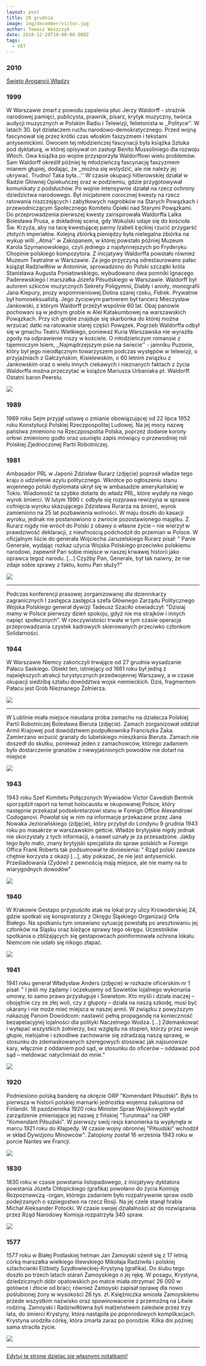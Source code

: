 ```yaml
---
layout: post
title: 29 grudnia
image: img/december/victor.jpg
author: Tomasz Waszczyk
date: 2018-12-29T10:00:00.000Z
tags:
  - VAT
---
```


### 2010

<a href="./books/Swieto_Arogancji_Wladzy.pdf" target="_blank">Święto Arogancji Władzy</a>

### 1999

W Warszawie zmarł z powodu zapalenia płuc Jerzy Waldorff - strażnik narodowej pamięci, publicysta, prawnik, pisarz, krytyk muzyczny, twórca audycji muzycznych w Polskim Radiu i Telewizji, felietonista w ,,Polityce''. W latach 30. był działaczem ruchu narodowo-demokratycznego. Przed wojną fascynował się przez krótki czas włoskim faszyzmem i tekstami antysemickimi. Owocem tej młodzieńczej fascynacji była książka Sztuka pod dyktaturą, w której opisywał on zasługi Benito Mussoliniego dla rozwoju Włoch. Owa książka po wojnie przysporzyła Waldorffowi wielu problemów. Sam Waldorff określił później tę młodzieńczą fascynację faszyzmem mianem głupiej, dodając, że ,,można się wstydzić, ale nie należy jej ukrywać. Trudno! Taka była...'' W czasie okupacji hitlerowskiej działał w Radzie Głównej Opiekuńczej oraz w podziemiu, gdzie przygotowywał komunikaty z podsłuchów. Po wojnie intensywnie działał na rzecz ochrony dziedzictwa narodowego. Był inicjatorem corocznej kwesty na rzecz ratowania niszczejących i zabytkowych nagrobków na Starych Powązkach i przewodniczącym Społecznego Komitetu Opieki nad Starymi Powązkami. Do przeprowadzenia pierwszej kwesty zainspirowała Waldorffa Lalka Bolesława Prusa, a dokładniej scena, gdy Wokulski udaje się do kościoła Św. Krzyża, aby na tacę kwestującej panny Izabeli Łęckiej rzucić przygarść złotych imperiałów. Kolejną zbiórką pieniędzy była nielegalna zbiórka na wykup willi ,,Atma'' w Zakopanem, w której powstało później Muzeum Karola Szymanowskiego, czyli jednego z najsłynnejszych po Fryderyku Chopinie polskiego kompozytora. Z inicjatywy Waldorffa powstało również Muzeum Teatralne w Warszawie. Za jego przyczyną odrestaurowano pałac książąt Radziwiłłów w Antoninie, sprowadzono do Polski szczątki króla Stanisława Augusta Poniatowskiego, wybudowano dwa pomniki Ignacego Paderewskiego i marszałka Józefa Piłsudskiego w Warszawie. Waldorff był autorem szkiców muzycznych Sekrety Poligymnii, Diabły i anioły, monografii Jana Kiepury, prozy wspomnieniowej Dolina szarej rzeku, Fidrek. Prywatnie był homoseksualistą. Jego życiowym partnerem był tancerz Mieczysław Jankowski, z którym Waldorff przeżył wspólnie 60 lat. Obaj panowie pochowani są w jednym grobie w Alei Katakumbowej na warszawskich Powązkach. Przy ich grobie znajduje się skarbonka do której można wrzucać datki na ratowanie starej części Powązek. Pogrzeb Waldorffa odbył się w gmachu Teatru Wielkiego, ponieważ Kuria Warszawska nie wyraziła zgody na odprawienie mszy w kościele. O młodzieńczym romansie z tajemniczym Isiem, ,,Najmądrzejszym psie na świecie'' - jamniku Puzonie, który był jego nieodłącznym towarzyszem podczas występów w telewizji, o przyjaźniach z Gałczyńskim, Kisielewskim, o 60 letnim związku z Jankowskim oraz o wielu innych ciekawych i nieznanych faktach z życia Waldorffa można przeczytać w książce Mariusza Urbaniaka pt. Waldorff. Ostatni baron Peerelu.

<img src="./img/december/waldorff.jpg"/><br>

### 1989

1989 roku Sejm przyjął ustawę o zmianie obowiązującej od 22 lipca 1952 roku Konstytucji Polskiej Rzeczpospolitej Ludowej. Na jej mocy nazwę państwa zmieniono na Rzeczpospolita Polska, poprzez dodanie korony orłowi zmieniono godło oraz usunięto zapis mówiący o przewodniej roli Polskiej Zjednoczonej Partii Robotniczej.

### 1981

Ambasador PRL w Japonii Zdzisław Rurarz (zdjęcie) poprosił władze tego kraju o udzielenie azylu politycznego.
Wkrótce po ogłoszeniu stanu wojennego polski dyplomata ukrył się w ambasadzie amerykańskiej w Tokio. Wiadomość ta szybko dotarła do władz PRL, które wydały na niego wyrok śmierci.
W lutym 1990 r. odbyła się rozprawa rewizyjna w sprawie cofnięcia wyroku skazującego Zdzisława Rurarza na śmierć, wyrok zamieniono na 25 lat pozbawienia wolności. W maju doszło do kasacji wyroku, jednak nie postanowiono o zwrocie pozostawionego majątku. Z. Rurarz nigdy nie wrócił do Polski z obawy o własne życie – nie wierzył w prawdziwość deklaracji, z nieufnością podchodził do przemian w Polsce.
W oficjalnym liście do generała Wojciecha Jaruzelskiego Rurarz pisał:
" Panie Generale, wydając rozkaz użycia Wojska Polskiego przeciwko polskiemu narodowi, zapewnił Pan sobie miejsce w naszej krwawej historii jako oprawca tegoż narodu. [...] Czyżby Pan, Generale, był tak naiwny, że nie zdaje sobie sprawy z faktu, komu Pan służy?"

<img src="./img/december/rurarz.jpg"/><br>

---

Podczas konferencji prasowej zorganizowanej dla dziennikarzy zagranicznych I zastępca zastępca szefa Głównego Zarządu Politycznego Wojska Polskiego generał dywizji Tadeusz Szaciło oświadczył:
"Dzisiaj mamy w Polsce pierwszy dzień spokoju, gdyż nie ma strajków i innych napięć społecznych”.
W rzeczywistości trwała w tym czasie operacja przeprowadzania czystek kadrowych skierowanych przeciwko członkom Solidarności.

### 1944

W Warszawie Niemcy zakończyli trwające od 27 grudnia wysadzanie Pałacu Saskiego.
Obiekt ten, istniejący od 1661 roku był jedną z największych atrakcji turystycznych przedwojennej Warszawy, a w czasie okupacji siedzibą sztabu dowództwa wojsk niemieckich. Dziś, fragmentem Pałacu jest Grób Nieznanego Żołnierza.

<img src="./img/december/saski.jpg"/><br>

---

W Lublinie miała miejsce nieudana próba zamachu na działacza Polskiej Partii Robotniczej Bolesława Bieruta (zdjęcie). Zamach zorganizował oddział Armii Krajowej pod dowództwem podpułkownika Franciszka Żaka.
Zamierzano wrzucić granaty do lubelskiego mieszkania Bieruta. Zamach nie doszedł do skutku, ponieważ jeden z zamachowców, którego zadaniem było dostarczenie granatów z niewyjaśnionych powodów nie dotarł na miejsce

<img src="./img/december/bierut2.jpg"/><br>

### 1943

1943 roku Szef Komitetu Połączonych Wywiadów Victor Cavedish Bentnik sporządził raport na temat holocaustu w okupowanej Polsce, który następnie przekazał podsekretarzowi stanu w Foreign Office Alexandrowi Codoganovi.
Powołał się w nim na informacje przekazane przez Jana Nowaka Jeziorańskiego (zdjęcie), który przybył do Londynu 9 grudnia 1943 roku po masakrze w warszawskim gettcie. Władze brytyjskie nigdy jednak nie skorzystały z tych informacji, a nawet uznały je za przesadzone. Jakby tego było mało, znany brytyjski specjalista do spraw polskich w Foreign Office Frank Roberts tak podsumował te doniesienia:
" Rząd polski zawsze chętnie korzysta z okazji [...], aby pokazać, że nie jest antysemicki. Prześladowania (Żydów) z pewnością mają miejsce, ale nie mamy na to wiarygodnych dowodów"

<img src="./img/december/victor.jpg"/><br>

### 1940

W Krakowie Gestapo przypuściło atak na lokal przy ulicy Krowoderskiej 24, gdzie spotkali się konspiratorzy z Okręgu Śląskiego Organizacji Orła Białego. Na spotkaniu tym omawiano sytuację powstałą po aresztowaniu jej członków na Śląsku oraz bieżące sprawy tego okręgu.
Uczestników spotkania o zbliżających się gestapowcach poinformowała ochrona lokalu. Niemcom nie udało się nikogo złapać.

<img src="./img/december/krowoderska.jpg"/><br>

### 1941

1941 roku generał Władysław Anders (zdjęcie) w rozkazie oficerskim nr 1 pisał:
" I jeśli my żądamy i oczekujemy od
Sowietów lojalnego wykonania umowy,
to samo prawo przysługuje i Sowietom.
Kto myśli i działa inaczej – obojętnie czy
ze złej woli, czy z głupoty – działa na
naszą szkodę, musi być ukarany i nie
może mieć miejsca w naszej armii. W
związku z powyższym nakazuję Panom
Dowódcom: nastawić pełną propagandę
na konieczność bezapelacyjnej lojalności
dla polityki Naczelnego Wodza. [...]
Zdemaskować i wyłapać wszystkich
żołnierzy, bez względu na stopień,
którzy przez swoje głupie, nielojalne i
szkodliwe zachowanie się zdradzają
naszą sprawę, w stosunku do
zdemaskowanych szeregowych stosować
jak najsurowsze kary, włącznie z
oddaniem pod sąd, w stosunku do
oficerów – oddawać pod sąd – meldować
natychmiast do mnie."

<img src="./img/december/anders.jpg"/><br>

### 1920

Podniesiono polską banderę na okręcie ORP "Komendant Piłsudski".
Była to pierwsza w historii polskiej marnarki jednostka wojenna zakupiona od Finlandii. 18 pazdziernika 1920 roku Minister Sprae Wojskowych wydał zarządzenie zmieniające jej nazwę z fińskiej "Turunmaa" na ORP "Komendant Piłsudski".
W pierwszy swój resjs kanonierka ta wypłynęła w marcu 1921 roku do Kłajpedy.
W czasie wojny obronnej "Piłsudski" wchodził w skład Dywizjonu Minowców". Zatopiony został 16 września 1943 roku w porcie Nantes we Francji.

<img src="./img/december/bandera.jpg"/><br>

### 1830

 1830 roku w czasie powstania listopadowego, z inicjatywy dyktatora powstania Józefa Chłopickiego (grafika) powołano do życia Komisję Rozpoznawczą -organ, którego zadaniem było rozpatrywanie spraw osób podejrzanych o szpiegostwo na rzecz Rosji. Na jej czele stanął hrabia Michał Aleksander Potocki.
W czasie swojej działalności aż do rozwiązania przez Rząd Narodowy Komisja rozpatrzyła 340 spraw.

<img src="./img/december/chlopicki.jpg"/><br>

### 1577

1577 roku w Białej Podlaskiej hetman Jan Zamoyski ożenił się z 17 letnią córką marszałka wielkiego litewskiego Mikołaja Radziwiła i polskiej szlachcianki Elżbiety Szydłowieckiej-Krystyną (grafika).
Do ślubu tego doszło po trzech latach starań Zamoyskiego o jej rękę.
W posagu, Krystyna, dziedzicznych dóbr opatowskich po matce miała otrzymać 26 000 w gotówce i złocie od braci; również Zamoyski zapisał oprawę dla nowo poślubionej żony w wysokości 26 tys. zł. Księżniczka wniosła Zamoyskiemu przede wszystkim nazwisko oraz spowinowacenie z przemożną na Litwie rodziną.
Zamoyski i Radziwiłłówna byli małżeństwem zaledwie przez trzy lata, do śmierci Krystyny, która nastąpiła po poporodowych komplikacjach. Krystyna urodziła córkę, która zmarła zaraz po porodzie. Kilka dni później sama straciła życie.

<img src="./img/december/zamoyski.jpg"/><br>

---

<a href="https://github.com/TomaszWaszczyk/historia.waszczyk.com/edit/master/src/content/december-29.md" target="_blank">Edytuj tę stronę dzieląc się własnymi notatkami!</a>
